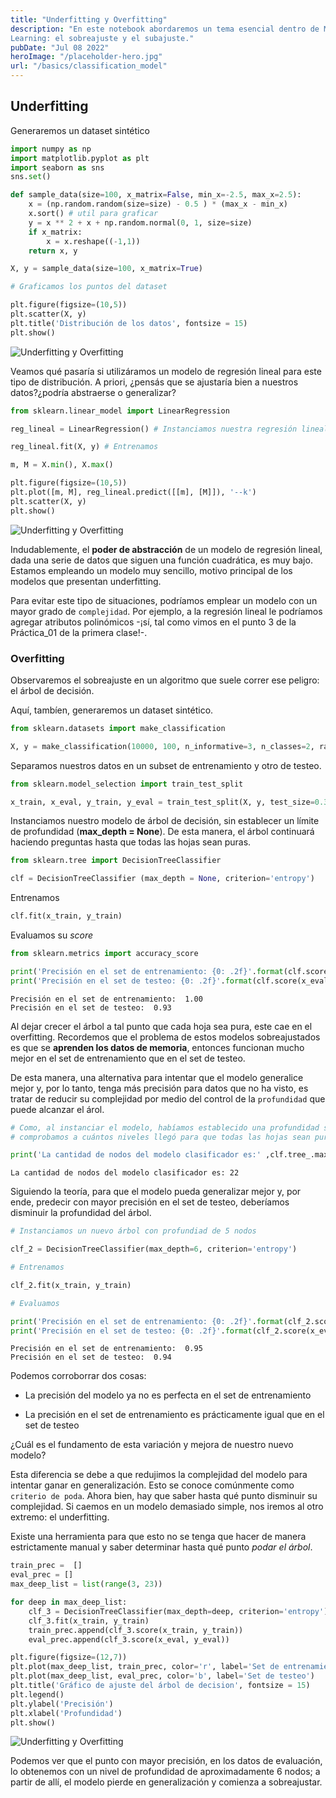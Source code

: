 ```yaml
---
title: "Underfitting y Overfitting"
description: "En este notebook abordaremos un tema esencial dentro de Machine
Learning: el sobreajuste y el subajuste."
pubDate: "Jul 08 2022"
heroImage: "/placeholder-hero.jpg"
url: "/basics/classification_model"
---
```


## **Underfitting**

Generaremos un dataset sintético

``` python
import numpy as np
import matplotlib.pyplot as plt
import seaborn as sns
sns.set()
```

``` python
def sample_data(size=100, x_matrix=False, min_x=-2.5, max_x=2.5):
    x = (np.random.random(size=size) - 0.5 ) * (max_x - min_x)
    x.sort() # util para graficar
    y = x ** 2 + x + np.random.normal(0, 1, size=size)
    if x_matrix:
        x = x.reshape((-1,1))
    return x, y
```

``` python
X, y = sample_data(size=100, x_matrix=True)
```

``` python
# Graficamos los puntos del dataset

plt.figure(figsize=(10,5))
plt.scatter(X, y)
plt.title('Distribución de los datos', fontsize = 15)
plt.show()
```

<img src="/m3/2/855ca9aa95fd388e566862c195b124471d28af3e.png" alt="Underfitting y Overfitting" />

Veamos qué pasaría si utilizáramos un modelo de regresión lineal para
este tipo de distribución. A priori, ¿pensás que se ajustaría bien a
nuestros datos?¿podría abstraerse o generalizar?

``` python
from sklearn.linear_model import LinearRegression

reg_lineal = LinearRegression() # Instanciamos nuestra regresión lineal

reg_lineal.fit(X, y) # Entrenamos
```

``` python
m, M = X.min(), X.max()

plt.figure(figsize=(10,5))
plt.plot([m, M], reg_lineal.predict([[m], [M]]), '--k')
plt.scatter(X, y)
plt.show()
```

<img src="/m3/2/28512a339b91d9a9c6cce2a20dc3bd438e3c8d86.png" alt="Underfitting y Overfitting" />

Indudablemente, el **poder de abstracción** de un modelo de regresión
lineal, dada una serie de datos que siguen una función cuadrática, es
muy bajo. Estamos empleando un modelo muy sencillo, motivo principal de
los modelos que presentan underfitting.

Para evitar este tipo de situaciones, podríamos emplear un modelo con un
mayor grado de `complejidad`. Por ejemplo, a la regresión lineal le
podríamos agregar atributos polinómicos -¡sí, tal como vimos en el punto
3 de la Práctica_01 de la primera clase!-.

### **Overfitting**

Observaremos el sobreajuste en un algoritmo que suele correr ese
peligro: el árbol de decisión.

Aquí, tambíen, generaremos un dataset sintético.

``` python
from sklearn.datasets import make_classification

X, y = make_classification(10000, 100, n_informative=3, n_classes=2, random_state=1982)
```

Separamos nuestros datos en un subset de entrenamiento y otro de testeo.

``` python
from sklearn.model_selection import train_test_split

x_train, x_eval, y_train, y_eval = train_test_split(X, y, test_size=0.35, train_size=0.65, random_state=1982)
```

Instanciamos nuestro modelo de árbol de decisión, sin establecer un
límite de profundidad (**max_depth = None**). De esta manera, el árbol
continuará haciendo preguntas hasta que todas las hojas sean puras.

``` python
from sklearn.tree import DecisionTreeClassifier

clf = DecisionTreeClassifier (max_depth = None, criterion='entropy')
```

Entrenamos

``` python
clf.fit(x_train, y_train)
```

Evaluamos su *score*

``` python
from sklearn.metrics import accuracy_score

print('Precisión en el set de entrenamiento: {0: .2f}'.format(clf.score(x_train, y_train)))
print('Precisión en el set de testeo: {0: .2f}'.format(clf.score(x_eval, y_eval)))
```

    Precisión en el set de entrenamiento:  1.00
    Precisión en el set de testeo:  0.93

Al dejar crecer el árbol a tal punto que cada hoja sea pura, este cae en
el overfitting. Recordemos que el problema de estos modelos
sobreajustados es que se **aprenden los datos de memoria**, entonces
funcionan mucho mejor en el set de entrenamiento que en el set de
testeo.

De esta manera, una alternativa para intentar que el modelo generalice
mejor y, por lo tanto, tenga más precisión para datos que no ha visto,
es tratar de reducir su complejidad por medio del control de la
`profundidad` que puede alcanzar el árol.

``` python
# Como, al instanciar el modelo, habíamos establecido una profundidad sin límite, 
# comprobamos a cuántos niveles llegó para que todas las hojas sean puras.

print('La cantidad de nodos del modelo clasificador es:' ,clf.tree_.max_depth)
```

    La cantidad de nodos del modelo clasificador es: 22

Siguiendo la teoría, para que el modelo pueda generalizar mejor y, por
ende, predecir con mayor precisión en el set de testeo, deberíamos
disminuir la profundidad del árbol.

``` python
# Instanciamos un nuevo árbol con profundiad de 5 nodos

clf_2 = DecisionTreeClassifier(max_depth=6, criterion='entropy')
```

``` python
# Entrenamos

clf_2.fit(x_train, y_train)
```

``` python
# Evaluamos

print('Precisión en el set de entrenamiento: {0: .2f}'.format(clf_2.score(x_train, y_train)))
print('Precisión en el set de testeo: {0: .2f}'.format(clf_2.score(x_eval, y_eval)))
```

    Precisión en el set de entrenamiento:  0.95
    Precisión en el set de testeo:  0.94

Podemos corroborrar dos cosas:

-   La precisión del modelo ya no es perfecta en el set de entrenamiento

-   La precisión en el set de entrenamiento es prácticamente igual que
    en el set de testeo

¿Cuál es el fundamento de esta variación y mejora de nuestro nuevo
modelo?

Esta diferencia se debe a que redujimos la complejidad del modelo para
intentar ganar en generalización. Esto se conoce comúnmente como
`criterio de poda`. Ahora bien, hay que saber hasta qué punto disminuir
su complejidad. Si caemos en un modelo demasiado simple, nos iremos al
otro extremo: el underfitting.

Existe una herramienta para que esto no se tenga que hacer de manera
estrictamente manual y saber determinar hasta qué punto *podar el
árbol*.

``` python
train_prec =  []
eval_prec = []
max_deep_list = list(range(3, 23))

for deep in max_deep_list:
    clf_3 = DecisionTreeClassifier(max_depth=deep, criterion='entropy')
    clf_3.fit(x_train, y_train)
    train_prec.append(clf_3.score(x_train, y_train))
    eval_prec.append(clf_3.score(x_eval, y_eval))

plt.figure(figsize=(12,7))
plt.plot(max_deep_list, train_prec, color='r', label='Set de entrenamiento')
plt.plot(max_deep_list, eval_prec, color='b', label='Set de testeo')
plt.title('Gráfico de ajuste del árbol de decision', fontsize = 15)
plt.legend()
plt.ylabel('Precisión')
plt.xlabel('Profundidad')
plt.show()
```

<img src="/m3/2/857dc2b44ee2cb4aa1b0e623b01d64797d82a478.png" alt="Underfitting y Overfitting" />

Podemos ver que el punto con mayor precisión, en los datos de
evaluación, lo obtenemos con un nivel de profundidad de aproximadamente
6 nodos; a partir de allí, el modelo pierde en generalización y comienza
a sobreajustar.

